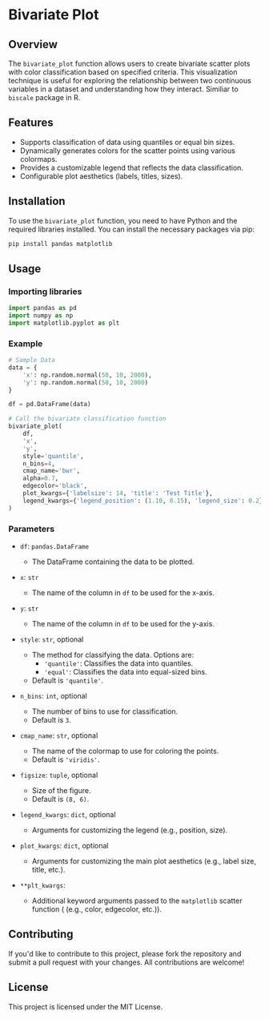 # Bivariate Plot

## Overview

The `bivariate_plot` function allows users to create bivariate scatter plots with color classification based on specified criteria. This visualization technique is useful for exploring the relationship between two continuous variables in a dataset and understanding how they interact. Similiar to `biscale` package in R.

## Features

- Supports classification of data using quantiles or equal bin sizes.
- Dynamically generates colors for the scatter points using various colormaps.
- Provides a customizable legend that reflects the data classification.
- Configurable plot aesthetics (labels, titles, sizes).

## Installation

To use the `bivariate_plot` function, you need to have Python and the required libraries installed. You can install the necessary packages via pip:

```bash
pip install pandas matplotlib
```

## Usage
### Importing libraries
```python
import pandas as pd
import numpy as np
import matplotlib.pyplot as plt
```

### Example
```python
# Sample Data
data = {
    'x': np.random.normal(50, 10, 2000),
    'y': np.random.normal(50, 10, 2000)
}

df = pd.DataFrame(data)

# Call the bivariate classification function
bivariate_plot(
    df, 
    'x', 
    'y', 
    style='quantile', 
    n_bins=4, 
    cmap_name='bwr', 
    alpha=0.7, 
    edgecolor='black',
    plot_kwargs={'labelsize': 14, 'title': 'Test Title'},
    legend_kwargs={'legend_position': (1.10, 0.15), 'legend_size': 0.2}
)
```

### Parameters

- `df`: `pandas.DataFrame`
  - The DataFrame containing the data to be plotted.

- `x`: `str`
  - The name of the column in `df` to be used for the x-axis.

- `y`: `str`
  - The name of the column in `df` to be used for the y-axis.

- `style`: `str`, optional
  - The method for classifying the data. Options are:
    - `'quantile'`: Classifies the data into quantiles.
    - `'equal'`: Classifies the data into equal-sized bins.
  - Default is `'quantile'`.

- `n_bins`: `int`, optional
  - The number of bins to use for classification.
  - Default is `3`.

- `cmap_name`: `str`, optional
  - The name of the colormap to use for coloring the points.
  - Default is `'viridis'`.

- `figsize`: `tuple`, optional
  - Size of the figure.
  - Default is `(8, 6)`.

- `legend_kwargs`: `dict`, optional
  - Arguments for customizing the legend (e.g., position, size).

- `plot_kwargs`: `dict`, optional
  - Arguments for customizing the main plot aesthetics (e.g., label size, title, etc.).

- `**plt_kwargs`: 
  - Additional keyword arguments passed to the `matplotlib` scatter function ( (e.g., color, edgecolor, etc.)).


## Contributing
If you'd like to contribute to this project, please fork the repository and submit a pull request with your changes. All contributions are welcome!

## License
This project is licensed under the MIT License. 

